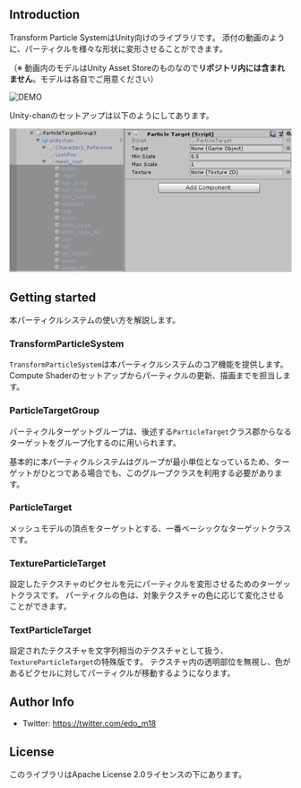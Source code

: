 ## Introduction

Transform Particle SystemはUnity向けのライブラリです。
添付の動画のように、パーティクルを様々な形状に変形させることができます。

（※ 動画内のモデルはUnity Asset Storeのものなので**リポジトリ内には含まれません**。モデルは各自でご用意ください）


![DEMO](./Images/demo.gif)

Unity-chanのセットアップは以下のようにしてあります。

![Unity-chanのセッティング](./Images/component-sample.png)




## Getting started

本パーティクルシステムの使い方を解説します。


### TransformParticleSystem

`TransformParticleSystem`は本パーティクルシステムのコア機能を提供します。
Compute Shaderのセットアップからパーティクルの更新、描画までを担当します。


### ParticleTargetGroup

パーティクルターゲットグループは、後述する`ParticleTarget`クラス郡からなるターゲットをグループ化するのに用いられます。

基本的に本パーティクルシステムはグループが最小単位となっているため、ターゲットがひとつである場合でも、このグループクラスを利用する必要があります。

### ParticleTarget

メッシュモデルの頂点をターゲットとする、一番ベーシックなターゲットクラスです。

### TextureParticleTarget

設定したテクスチャのピクセルを元にパーティクルを変形させるためのターゲットクラスです。
パーティクルの色は、対象テクスチャの色に応じて変化させることができます。


### TextParticleTarget

設定されたテクスチャを文字列相当のテクスチャとして扱う、`TextureParticleTarget`の特殊版です。
テクスチャ内の透明部位を無視し、色があるピクセルに対してパーティクルが移動するようになります。


## Author Info

- Twitter: https://twitter.com/edo_m18


## License

このライブラリはApache License 2.0ライセンスの下にあります。

